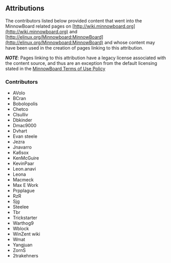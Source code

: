 ## Attributions

The contributors listed below provided content that went into the MinnowBoard related pages on [http://wiki.minnowboard.org](http://wiki.minnowboard.org) and [http://elinux.org/Minnowboard:MinnowBoard](http://elinux.org/Minnowboard:MinnowBoard) and whose content may have been used in the creation of pages linking to this attribution.

***NOTE***: Pages linking to this attribution have a legacy license associated with the content source, and thus are an exception from the default licensing stated in the [MinnowBoard Terms of Use Policy](terms-of-service)

### Contributors
* AVolo
* BCran
* Bobolopolis
* Chetco
* Clsulliv
* Dbkinder
* Dmac9000
* Dvhart
* Evan steele
* Jezra
* Jnavarro
* Ka6sox
* KenMcGuire
* KevinPaar
* Leon.anavi
* Leona
* Macmeck
* Max E Work
* Prpplague
* RzR
* Sjg
* Steelee
* Tbr
* Trickstarter
* Warthog9
* Wblock
* WinZent wiki
* Wmat
* Yangjuan
* ZornS
* 2trakehners
